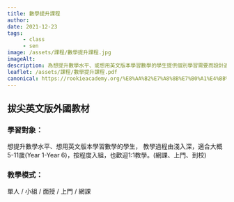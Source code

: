 ```yaml
---
title: 數學提升課程
author:
date: 2021-12-23
tags: 
     - class
     - sen
image: /assets/課程/數學提升課程.jpg
imageAlt:
description: 為想提升數學水平、或想用英文版本學習數學的學生提供個別學習需要而設計適合他們的課程，增加學習數學的趣味，讓學員有興趣和投入學習，事半功倍。
leaflet: /assets/課程/數學提升課程.pdf
canonical: https://rookieacademy.org/%E8%AA%B2%E7%A8%8B%E7%B0%A1%E4%BB%8B/%E6%95%B8%E5%AD%B8%E6%8F%90%E5%8D%87%E8%AA%B2%E7%A8%8B/
---
```



## 拔尖英文版外國教材

### 學習對象：

想提升數學水平、想用英文版本學習數學的學生，
教學過程由淺入深，適合大概5-11歲(Year 1-Year 6)，按程度入組，也歡迎1:1教學。(網課、上門、到校)

### 教學模式：

單人 / 小組 / 面授 / 上門 / 網課 